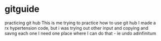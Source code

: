# gitguide
practicing git hub
This is me trying to practice how to use git hub
I made a rx hypertension code, but i was trying out other input and copying and savng each one
I need one place where I can do that - ie undo adinfinitum
